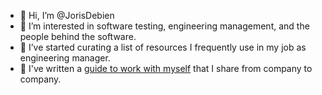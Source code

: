 - 👋 Hi, I’m @JorisDebien
- 👀 I’m interested in software testing, engineering management, and the people behind the software.
- 🌱 I’ve started curating a list of resources I frequently use in my job as engineering manager.
- 📖 I've written a [guide to work with myself](https://github.com/JorisDebien/JorisDebien/blob/main/ShortGuide.md) that I share from company to company. 

<!---
JorisDebien/JorisDebien is a ✨ special ✨ repository because its `README.md` (this file) appears on your GitHub profile.
You can click the Preview link to take a look at your changes.
--->

